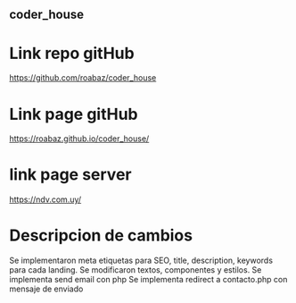 ## coder_house

# Link repo gitHub
https://github.com/roabaz/coder_house

# Link page gitHub
https://roabaz.github.io/coder_house/

# link page server
https://ndv.com.uy/


# Descripcion de cambios
Se implementaron meta etiquetas para SEO, title, description, keywords para cada landing.
Se modificaron textos, componentes y estilos.
Se implementa send email con php
Se implementa redirect a contacto.php con mensaje de enviado

